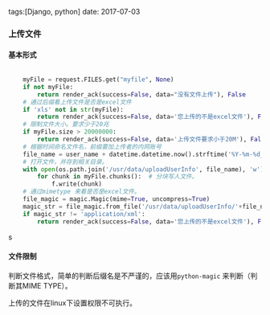 
tags:[Django, python]  date: 2017-07-03



### 上传文件

#### 基本形式

```python
	
    myFile = request.FILES.get("myfile", None)
    if not myFile:
        return render_ack(success=False, data="没有文件上传"), False
    # 通过后缀看上传文件是否是excel文件
    if 'xls' not in str(myFile):
        return render_ack(success=False, data='您上传的不是excel文件'), False
    # 限制文件大小。要求少于20兆
    if myFile.size > 20000000:
        return render_ack(success=False, data='上传文件要求小于20M'), False
    # 根据时间命名文件名，前缀要加上传者的内网账号
    file_name = user_name + datetime.datetime.now().strftime('%Y-%m-%d_%H:%M:%S')
    # 打开文件，并存到相关目录。
    with open(os.path.join('/usr/data/uploadUserInfo', file_name), 'w') as f:
        for chunk in myFile.chunks():  # 分块写人文件。
            f.write(chunk)
    # 通过mimetype 来看是否是excel文件。
    file_magic = magic.Magic(mime=True, uncompress=True)
    magic_str = file_magic.from_file('/usr/data/uploadUserInfo/'+file_name) # 正确格式application/xml 
    if magic_str != 'application/xml':
        return render_ack(success=False, data='您上传的不是excel文件'), False
```

s

#### 文件限制

判断文件格式，简单的判断后缀名是不严谨的，应该用`python-magic` 来判断（判断其MIME TYPE）。

上传的文件在linux下设置权限不可执行。

